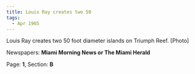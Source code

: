 ```yaml
---  
title: Louis Ray creates two 50  
tags:  
  - Apr 1965  
---  
```

  
Louis Ray creates two 50 foot diameter islands on Triumph Reef. [Photo]  
  
Newspapers: **Miami Morning News or The Miami Herald**  
  
Page: **1**, Section: **B** 

